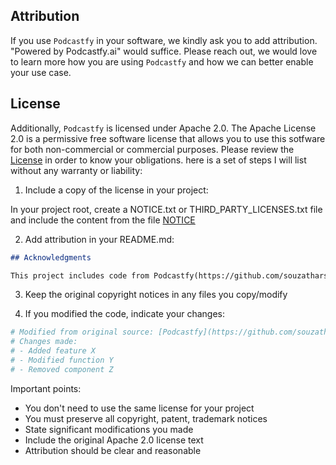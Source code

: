 ## Attribution

If you use `Podcastfy` in your software, we kindly ask you to add attribution. "Powered by Podcastfy.ai" would suffice. Please reach out, we would love to learn more how you are using `Podcastfy` and how we can better enable your use case.

## License

Additionally, `Podcastfy` is licensed under Apache 2.0. The Apache License 2.0 is a permissive free software license that allows you to use this sotfware for both non-commercial or commercial purposes. 
Please review the [License](../LICENSE) in order to know your obligations. 
here is a set of steps I will list without any warranty or liability:

1. Include a copy of the license in your project:

In your project root, create a NOTICE.txt or THIRD_PARTY_LICENSES.txt file and include the content from the file [NOTICE](../NOTICE)

2. Add attribution in your README.md:
```markdown
## Acknowledgments

This project includes code from Podcastfy(https://github.com/souzatharsis/podcastfy/), licensed under the Apache License 2.0.
```

3. Keep the original copyright notices in any files you copy/modify

4. If you modified the code, indicate your changes:
```python
# Modified from original source: [Podcastfy](https://github.com/souzatharsis/podcastfy/)
# Changes made:
# - Added feature X
# - Modified function Y
# - Removed component Z
```

Important points:
- You don't need to use the same license for your project
- You must preserve all copyright, patent, trademark notices
- State significant modifications you made
- Include the original Apache 2.0 license text
- Attribution should be clear and reasonable
